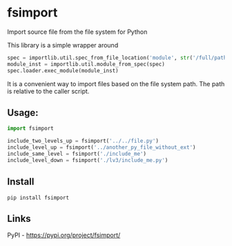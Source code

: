# fsimport
Import source file from the file system for Python

This library is a simple wrapper around

```python
spec = importlib.util.spec_from_file_location('module', str('/full/path/to/module'))
module_inst = importlib.util.module_from_spec(spec)
spec.loader.exec_module(module_inst)
```

It is a convenient way to import files based on the file system path. The path is relative to the caller script.

## Usage:

```python
import fsimport

include_two_levels_up = fsimport('../../file.py')
include_level_up = fsimport('../another_py_file_without_ext')
include_same_level = fsimport('./include_me')
include_level_down = fsimport('./lv3/include_me.py')
```

## Install

`pip install fsimport`


## Links
PyPI - https://pypi.org/project/fsimport/
